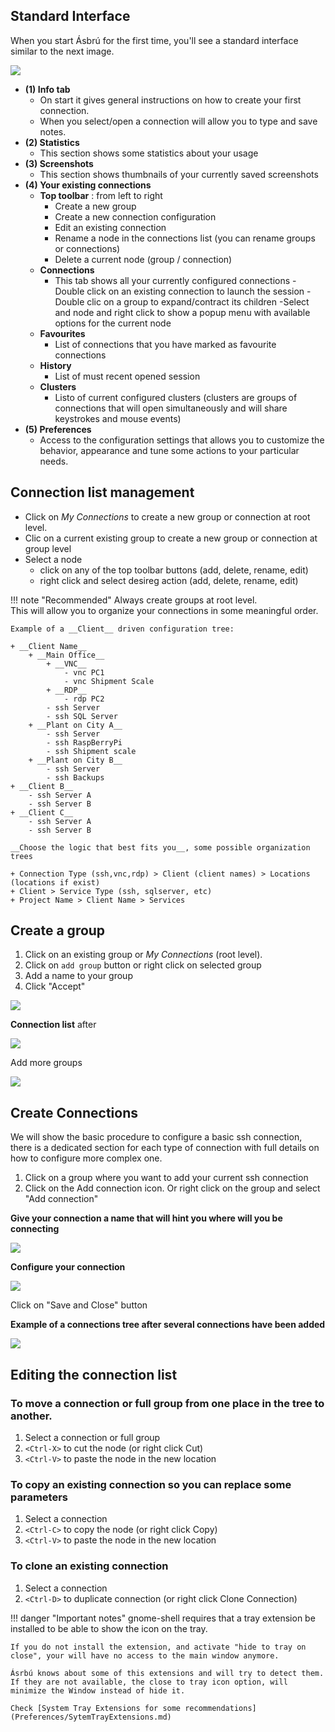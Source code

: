 ## Standard Interface

When you start Ásbrú for the first time, you'll see a standard interface similar
to the next image.

![](images/qs1.png)

- **(1) Info tab**
  - On start it gives general instructions on how to create your first
    connection.
  - When you select/open a connection will allow you to type and save notes.
- **(2) Statistics**
  - This section shows some statistics about your usage
- **(3) Screenshots**
  - This section shows thumbnails of your currently saved screenshots
- **(4) Your existing connections**
  - **Top toolbar** : from left to right
    - Create a new group
    - Create a new connection configuration
    - Edit an existing connection
    - Rename a node in the connections list (you can rename groups or
      connections)
    - Delete a current node (group / connection)
  - **Connections**
    - This tab shows all your currently configured connections - Double click on
      an existing connection to launch the session - Double clic on a group to
      expand/contract its children -Select and node and right click to show a
      popup menu with available options for the current node
  - **Favourites**
    - List of connections that you have marked as favourite connections
  - **History**
    - List of must recent opened session
  - **Clusters**
    - Listo of current configured clusters (clusters are groups of connections
      that will open simultaneously and will share keystrokes and mouse events)
- **(5) Preferences**
  - Access to the configuration settings that allows you to customize the
    behavior, appearance and tune some actions to your particular needs.

## Connection list management

- Click on _My Connections_ to create a new group or connection at root level.
- Clic on a current existing group to create a new group or connection at group
  level
- Select a node
  - click on any of the top toolbar buttons (add, delete, rename, edit)
  - right click and select desireg action (add, delete, rename, edit)

!!! note "Recommended" Always create groups at root level.  
 This will allow you to organize your connections in some meaningful order.

    Example of a __Client__ driven configuration tree:

    + __Client Name__
        + __Main Office__
            + __VNC__
                - vnc PC1
                - vnc Shipment Scale
            + __RDP__
                - rdp PC2
            - ssh Server
            - ssh SQL Server
        + __Plant on City A__
            - ssh Server
            - ssh RaspBerryPi
            - ssh Shipment scale
        + __Plant on City B__
            - ssh Server
            - ssh Backups
    + __Client B__
        - ssh Server A
        - ssh Server B
    + __Client C__
        - ssh Server A
        - ssh Server B

    __Choose the logic that best fits you__, some possible organization trees

    + Connection Type (ssh,vnc,rdp) > Client (client names) > Locations (locations if exist)
    + Client > Service Type (ssh, sqlserver, etc)
    + Project Name > Client Name > Services

## Create a group

1. Click on an existing group or _My Connections_ (root level).
1. Click on `add group` button or right click on selected group
1. Add a name to your group
1. Click "Accept"

![](images/qs2.png)

**Connection list** after

![](images/qs3.png)

Add more groups

![](images/qs4.png)

## Create Connections

We will show the basic procedure to configure a basic ssh connection, there is a
dedicated section for each type of connection with full details on how to
configure more complex one.

1. Click on a group where you want to add your current ssh connection
1. Click on the Add connection icon. Or right click on the group and select "Add
   connection"

**Give your connection a name that will hint you where will you be connecting**

![](images/qs5.png)

**Configure your connection**

![](images/qs6.png)

Click on "Save and Close" button

**Example of a connections tree after several connections have been added**

![](images/qs7.png)

## Editing the connection list

### To move a connection or full group from one place in the tree to another.

1. Select a connection or full group
1. `<Ctrl-X>` to cut the node (or right click Cut)
1. `<Ctrl-V>` to paste the node in the new location

### To copy an existing connection so you can replace some parameters

1. Select a connection
1. `<Ctrl-C>` to copy the node (or right click Copy)
1. `<Ctrl-V>` to paste the node in the new location

### To clone an existing connection

1. Select a connection
1. `<Ctrl-D>` to duplicate connection (or right click Clone Connection)

!!! danger "Important notes" gnome-shell requires that a tray extension be
installed to be able to show the icon on the tray.

    If you do not install the extension, and activate "hide to tray on close", your will have no access to the main window anymore.

    Ásrbú knows about some of this extensions and will try to detect them. If they are not available, the close to tray icon option, will minimize the Window instead of hide it.

    Check [System Tray Extensions for some recommendations](Preferences/SytemTrayExtensions.md)
